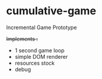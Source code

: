 # cumulative-game
Incremental Game Prototype

~~Implements :~~
- 1 second game loop
- simple DOM renderer
- resources stock
- debug
